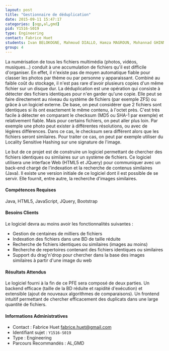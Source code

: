 ```yaml
---
layout: post
title: "Gestionnaire de déduplication"
date: 2015-09-11 15:47:17
categories: [oqp,al,gmd]
pid: Y1516-S019
type: Engineering
contact: Fabrice Huet
students: Ivan BELOKOGNE, Mahmoud DIALLO, Hamza MAGROUN, Mohannad GHINNAGOW
group: 4
---
```

       
 La numérisation de tous les fichiers multimédia (photos, vidéos, musiques...) conduit à une accumulation de fichiers qu'il est difficile d'organiser. En effet, il n'existe pas de moyen automatique fiable pour classer les photos par thème ou par personne y apparaissant. Combiné au faible coût du stockage, il n'est pas rare d'avoir plusieurs copies d'un même fichier sur un disque dur. La déduplication est une opération qui consiste à détecter des fichiers identiques pour n'en garder qu'une copie. Elle peut se faire directement au niveau du système de fichiers (par exemple ZFS) ou grâce à un logiciel externe. De base, on peut considérer que 2 fichiers sont identiques si ils ont  exactement le même contenu, à l'octet près. C'est très facile à détecter en comparant le checksum (MD5 ou SHA-1 par exemple) et relativement fiable. Mais pour certains fichiers, on peut aller plus loin. Par exemple une photo peut exister à différentes résolutions, ou avec de légères différences. Dans ce cas, le checksum sera différent alors que les fichiers seront similaires. Pour traiter ce cas, on peut par exemple utiliser du Locality Sensitive Hashing sur une signature de l'image.

Le but de ce projet est de construire un logiciel permettant de chercher des fichiers identiques ou similaires sur un système de fichiers. Ce logiciel utilisera une interface Web (HTML5 et JQuery) pour communiquer avec un back-end chargé de l'indexation et la recherche de contenus similaires (Java). Il existe une version initiale de ce logiciel dont il est possible de se servir. Elle fournit, entre autre, la recherche d'images similaires.

#### Compétences Requises
Java, HTML5, JavaScript, JQuery, Bootstrap


#### Besoins Clients
Le logiciel devra au moins avoir les fonctionnalités suivantes :
- Gestion de centaines de milliers de fichiers
- Indexation des fichiers dans une BD de taille réduite
- Recherche de fichiers identiques ou similaires (images au moins)
- Recherche de repertoires contenant des fichiers identiques ou similaires
- Support du drag'n'drop pour chercher dans la base des images similaires à partir d'une image du web

#### Résultats Attendus
Le logiciel fourni à la fin de ce PFE sera composé de deux parties. Un backend efficace (taille de la BD réduite et rapidité d'exécution) et extensible (ajout de nouveaux algorithmes de comparaisons). Un frontend intuitif permettant de chercher efficacement des duplicats dans une large quantité de fichiers. 
     

#### Informations Administratives
  * Contact : Fabrice Huet <fabrice.huet@gmail.com>
  * Identifiant sujet : `Y1516-S019`
  * Type : Engineering
  * Parcours Recommandés : AL,GMD
     